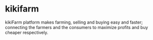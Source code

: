 # kikifarm
kikiFarm platform makes farming, selling and buying easy and faster; connecting the farmers and the consumers to maximize profits and buy cheaper respectively.
